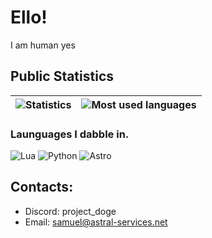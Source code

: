 # Ello!
I am human yes

## Public Statistics

| ![Statistics](https://github-readme-stats.vercel.app/api?username=project-doge&count_private=true&theme=radical) | ![Most used languages](https://github-readme-stats.vercel.app/api/top-langs/?username=project-doge&theme=radical) |
| - | - |

### Launguages I dabble in.
![Lua](https://img.shields.io/badge/Lua-000080?logo=Lua&logoColor=white&style=for-the-badge)
![Python](https://img.shields.io/badge/Python-3776AB?logo=Python&logoColor=white&style=for-the-badge)
![Astro](https://img.shields.io/badge/Astro-BC52EE?logo=Astro&logoColor=white&style=for-the-badge)


## Contacts:
- Discord: project_doge
- Email: samuel@astral-services.net